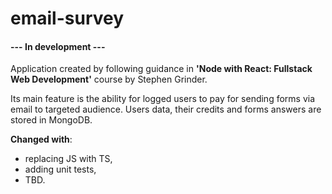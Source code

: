 # email-survey

#### --- In development ---

Application created by following guidance in **'Node with React: Fullstack Web Development'** course by Stephen Grinder.

Its main feature is the ability for logged users to pay for sending forms via email to targeted audience. Users data, their credits and forms answers are stored in MongoDB.

**Changed with**:
* replacing JS with TS,
* adding unit tests,
* TBD.